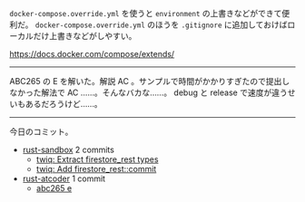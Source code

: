 `docker-compose.override.yml` を使うと `environment` の上書きなどができて便利だ。 `docker-compose.override.yml` のほうを `.gitignore` に追加しておけばローカルだけ上書きなどがしやすい。

<https://docs.docker.com/compose/extends/>

---

ABC265 の E を解いた。解説 AC 。サンプルで時間がかかりすぎたので提出しなかった解法で AC ……。そんなバカな……。 debug と release で速度が違うせいもあるだろうけど……。

---

今日のコミット。

- [rust-sandbox](https://github.com/bouzuya/rust-sandbox) 2 commits
  - [twiq: Extract firestore_rest types](https://github.com/bouzuya/rust-sandbox/commit/602d8dcb1e311a9a89fffa2e5ddba26218aafddb)
  - [twiq: Add firestore_rest::commit](https://github.com/bouzuya/rust-sandbox/commit/66905126c56f2988ff26eebeb658f4bc9392c91d)
- [rust-atcoder](https://github.com/bouzuya/rust-atcoder) 1 commit
  - [abc265 e](https://github.com/bouzuya/rust-atcoder/commit/79f0ac90785a1af0dcb7b0c218317ef84205bc62)
